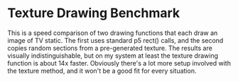 # Texture Drawing Benchmark
This is a speed comparison of two drawing functions that each draw an image of TV static. The first uses standard p5 rect() calls, and the second copies random sections from a pre-generated texture. The results are visually indistinguishable, but on my system at least the texture drawing function is about 14x faster. Obviously there's a lot more setup involved with the texture method, and it won't be a good fit for every situation.

